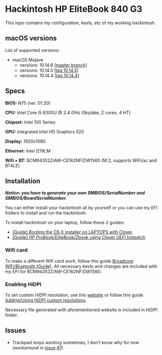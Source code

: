 # Hackintosh HP EliteBook 840 G3

This repo contains my configuration, kexts, etc of my working hackintosh.

## macOS versions

List of supported versions:

- macOS Mojave
    - versions: 10.14.6 [[master branch]](https://github.com/Hologos/hackintosh-hp-elitebook-840-g3/tree/master)
    - versions: 10.14.5 [[tag 10.14.5]](https://github.com/Hologos/hackintosh-hp-elitebook-840-g3/tree/10.14.5)
    - versions: 10.14.4 [[tag 10.14.4]](https://github.com/Hologos/hackintosh-hp-elitebook-840-g3/tree/10.14.4)

## Specs

**BIOS:** N75 (ver. 01.20)

**CPU:** Intel Core i5 6300U @ 2.4 GHz (Skylake, 2 cores, 4 HT)

**Chipset:** Intel 100 Series

**GPU:** integrated Intel HD Graphics 520

**Display:** 1920x1080

**Ethernet:** Intel I219LM

**Wifi + BT:** BCM94352Z/AW-CE162NF/DW1560 (M.2, supports WiFi/ac and BT4LE)

## Installation

***Notice: you have to generate your own SMBIOS/SerialNumber and SMBIOS/BoardSerialNumber.***

You can either install your hackintosh all by yourself or you can use my EFI folders to install and run the hackintosh.

To install hackintosh on your laptop, follow these 2 guides:

- [[Guide] Booting the OS X installer on LAPTOPS with Clover](https://www.tonymacx86.com/threads/guide-booting-the-os-x-installer-on-laptops-with-clover.148093/)
- [[Guide] HP ProBook/EliteBook/Zbook using Clover UEFI hotpatch](https://www.tonymacx86.com/threads/guide-hp-probook-elitebook-zbook-using-clover-uefi-hotpatch.261719/)

### Wifi card

To make a different Wifi card work, follow this guide [Broadcom WiFi/Bluetooth [Guide]](https://www.tonymacx86.com/threads/broadcom-wifi-bluetooth-guide.242423/). All necessary kexts and changes are included with my EFI for BCM94352Z/AW-CE162NF/DW1560.

### Enabling HiDPI

To set custom HiDPI resolution, use this [website](https://comsysto.github.io/Display-Override-PropertyList-File-Parser-and-Generator-with-HiDPI-Support-For-Scaled-Resolutions/) or follow this guide [Adding/Using HiDPI custom resolutions](https://www.tonymacx86.com/threads/adding-using-hidpi-custom-resolutions.133254/).

Necessary file generated with aforementioned website is included in HiDPI folder.

## Issues

- Trackpad stops working sometimes, I don't know why for now *(workaround in [Issue #1](https://github.com/Hologos/hackintosh-hp-elitebook-840-g3/issues/1))*.
